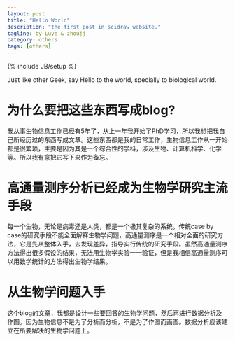 ```yaml
---
layout: post
title: "Hello World"
description: "the first post in scidraw website."
tagline: by Luye & zhoujj
category: others
tags: [others]
---
```

{% include JB/setup %}

Just like other Geek, say Hello to the world, specially to biological world.

<!--more-->

# 为什么要把这些东西写成blog?

我从事生物信息工作已经有5年了，从上一年我开始了PhD学习，所以我想把我自己所经历过的东西写成文章。这些东西都是我的日常工作，生物信息工作从一开始都是很繁琐，主要是因为其是一个综合性的学科，涉及生物、计算机科学、化学等。所以我有意把它写下来作为备忘。

# 高通量测序分析已经成为生物学研究主流手段

每一个生物，无论是病毒还是人类，都是一个极其复杂的系统。传统case by case的研究手段不能全面解释生物学问题，高通量测序是一个相对全面的研究方法，它是先从整体入手，去发现差异，指导实行传统的研究手段。虽然高通量测序方法得出很多假设的结果，无法用生物学实验一一验证，但是我相信高通量测序可以用数学统计的方法得出生物学结果。

# 从生物学问题入手

这个blog的文章，我都是设计一些要回答的生物学问题，然后再进行数据分析及作图。因为生物信息不是为了分析而分析，不是为了作图而画图。数据分析应该建立在所要解决的生物学问题上。


